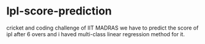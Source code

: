 # Ipl-score-prediction
cricket and coding challenge of IIT MADRAS
we have to predict the score of ipl after 6 overs and i haved multi-class linear regression method for it.
